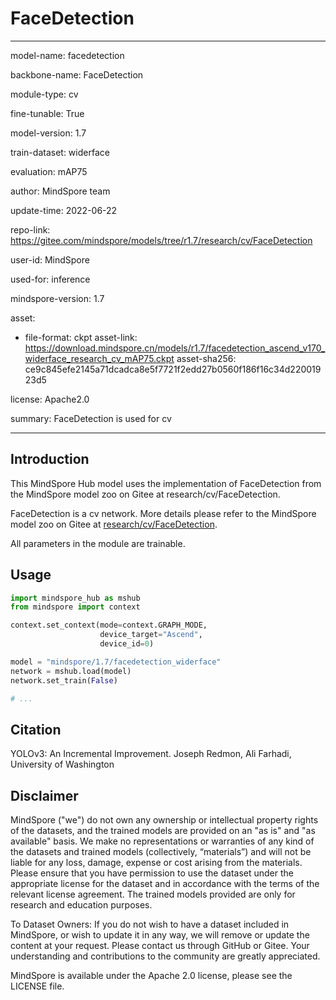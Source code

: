 # FaceDetection

---

model-name: facedetection

backbone-name: FaceDetection

module-type: cv

fine-tunable: True

model-version: 1.7

train-dataset: widerface

evaluation: mAP75

author: MindSpore team

update-time: 2022-06-22

repo-link: <https://gitee.com/mindspore/models/tree/r1.7/research/cv/FaceDetection>

user-id: MindSpore

used-for: inference

mindspore-version: 1.7

asset:

-
    file-format: ckpt
    asset-link: <https://download.mindspore.cn/models/r1.7/facedetection_ascend_v170_widerface_research_cv_mAP75.ckpt>
    asset-sha256: ce9c845efe2145a71dcadca8e5f7721f2edd27b0560f186f16c34d22001923d5

license: Apache2.0

summary: FaceDetection is used for cv

---

## Introduction

This MindSpore Hub model uses the implementation of FaceDetection from the MindSpore model zoo on Gitee at research/cv/FaceDetection.

FaceDetection is a cv network. More details please refer to the MindSpore model zoo on Gitee at [research/cv/FaceDetection](https://gitee.com/mindspore/models/blob/r1.7/research/cv/FaceDetection/README.md).

All parameters in the module are trainable.

## Usage

```python
import mindspore_hub as mshub
from mindspore import context

context.set_context(mode=context.GRAPH_MODE,
                    device_target="Ascend",
                    device_id=0)

model = "mindspore/1.7/facedetection_widerface"
network = mshub.load(model)
network.set_train(False)

# ...
```

## Citation

YOLOv3: An Incremental Improvement. Joseph Redmon, Ali Farhadi, University of Washington

## Disclaimer

MindSpore ("we") do not own any ownership or intellectual property rights of the datasets, and the trained models are provided on an "as is" and "as available" basis. We make no representations or warranties of any kind of the datasets and trained models (collectively, “materials”) and will not be liable for any loss, damage, expense or cost arising from the materials. Please ensure that you have permission to use the dataset under the appropriate license for the dataset and in accordance with the terms of the relevant license agreement. The trained models provided are only for research and education purposes.

To Dataset Owners: If you do not wish to have a dataset included in MindSpore, or wish to update it in any way, we will remove or update the content at your request. Please contact us through GitHub or Gitee. Your understanding and contributions to the community are greatly appreciated.

MindSpore is available under the Apache 2.0 license, please see the LICENSE file.
